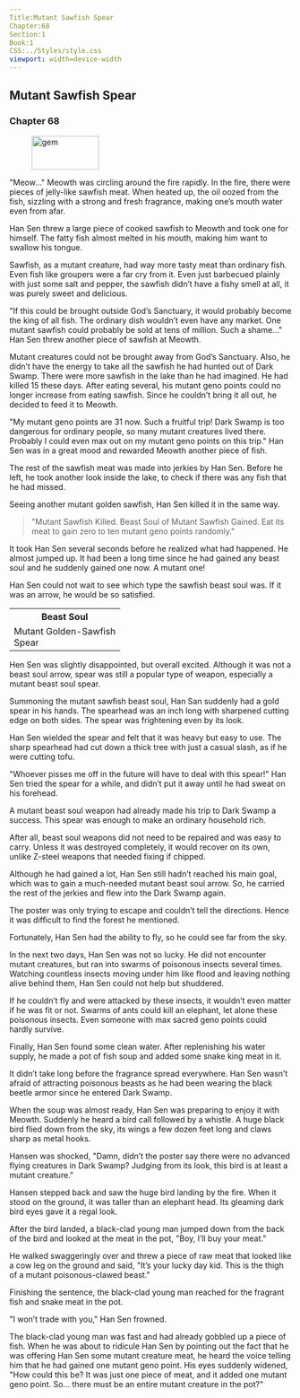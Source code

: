 ```yaml
---
Title:Mutant Sawfish Spear
Chapter:68
Section:1
Book:1
CSS:../Styles/style.css
viewport: width=device-width
---
```


## Mutant Sawfish Spear
### Chapter 68

<figure>
	<img src="../Images/gem.gif" alt="gem" id="gem" width="120" height="60" />
</figure>



"Meow..." Meowth was circling around the fire rapidly. In the fire, there were pieces of jelly-like sawfish meat. When heated up, the oil oozed from the fish, sizzling with a strong and fresh fragrance, making one’s mouth water even from afar.

Han Sen threw a large piece of cooked sawfish to Meowth and took one for himself. The fatty fish almost melted in his mouth, making him want to swallow his tongue.

Sawfish, as a mutant creature, had way more tasty meat than ordinary fish. Even fish like groupers were a far cry from it. Even just barbecued plainly with just some salt and pepper, the sawfish didn’t have a fishy smell at all, it was purely sweet and delicious.

"If this could be brought outside God’s Sanctuary, it would probably become the king of all fish. The ordinary dish wouldn’t even have any market. One mutant sawfish could probably be sold at tens of million. Such a shame..." Han Sen threw another piece of sawfish at Meowth.

Mutant creatures could not be brought away from God’s Sanctuary. Also, he didn’t have the energy to take all the sawfish he had hunted out of Dark Swamp. There were more sawfish in the lake than he had imagined. He had killed 15 these days. After eating several, his mutant geno points could no longer increase from eating sawfish. Since he couldn’t bring it all out, he decided to feed it to Meowth.

"My mutant geno points are 31 now. Such a fruitful trip! Dark Swamp is too dangerous for ordinary people, so many mutant creatures lived there. Probably I could even max out on my mutant geno points on this trip." Han Sen was in a great mood and rewarded Meowth another piece of fish.

The rest of the sawfish meat was made into jerkies by Han Sen. Before he left, he took another look inside the lake, to check if there was any fish that he had missed.

Seeing another mutant golden sawfish, Han Sen killed it in the same way.

> "Mutant Sawfish Killed. Beast Soul of Mutant Sawfish Gained. Eat its meat to gain zero to ten mutant geno points randomly."

It took Han Sen several seconds before he realized what had happened. He almost jumped up. It had been a long time since he had gained any beast soul and he suddenly gained one now. A mutant one!

Han Sen could not wait to see which type the sawfish beast soul was. If it was an arrow, he would be so satisfied.

<div class="tables">
	<table class="beast">
		<tr>
			<th>Beast Soul</th>
		</tr><tr>
			<td> Mutant Golden-Sawfish<br>
				<span class="type">Spear</span>
			</td>
		</tr>
	</table>
	<!-- Type of Mutant Golden-Sawfish Beast Soul: Spear. -->
</div>

Hen Sen was slightly disappointed, but overall excited. Although it was not a beast soul arrow, spear was still a popular type of weapon, especially a mutant beast soul spear.

Summoning the mutant sawfish beast soul, Han San suddenly had a gold spear in his hands. The spearhead was an inch long with sharpened cutting edge on both sides. The spear was frightening even by its look.

Han Sen wielded the spear and felt that it was heavy but easy to use. The sharp spearhead had cut down a thick tree with just a casual slash, as if he were cutting tofu.

"Whoever pisses me off in the future will have to deal with this spear!" Han Sen tried the spear for a while, and didn’t put it away until he had sweat on his forehead.

A mutant beast soul weapon had already made his trip to Dark Swamp a success. This spear was enough to make an ordinary household rich.

After all, beast soul weapons did not need to be repaired and was easy to carry. Unless it was destroyed completely, it would recover on its own, unlike Z-steel weapons that needed fixing if chipped.

Although he had gained a lot, Han Sen still hadn’t reached his main goal, which was to gain a much-needed mutant beast soul arrow. So, he carried the rest of the jerkies and flew into the Dark Swamp again.

The poster was only trying to escape and couldn’t tell the directions. Hence it was difficult to find the forest he mentioned.

Fortunately, Han Sen had the ability to fly, so he could see far from the sky.

In the next two days, Han Sen was not so lucky. He did not encounter mutant creatures, but ran into swarms of poisonous insects several times. Watching countless insects moving under him like flood and leaving nothing alive behind them, Han Sen could not help but shuddered.

If he couldn’t fly and were attacked by these insects, it wouldn’t even matter if he was fit or not. Swarms of ants could kill an elephant, let alone these poisonous insects. Even someone with max sacred geno points could hardly survive.

Finally, Han Sen found some clean water. After replenishing his water supply, he made a pot of fish soup and added some snake king meat in it.

It didn’t take long before the fragrance spread everywhere. Han Sen wasn’t afraid of attracting poisonous beasts as he had been wearing the black beetle armor since he entered Dark Swamp.

When the soup was almost ready, Han Sen was preparing to enjoy it with Meowth. Suddenly he heard a bird call followed by a whistle. A huge black bird flied down from the sky, its wings a few dozen feet long and claws sharp as metal hooks.

Hansen was shocked, "Damn, didn’t the poster say there were no advanced flying creatures in Dark Swamp? Judging from its look, this bird is at least a mutant creature."

Hansen stepped back and saw the huge bird landing by the fire. When it stood on the ground, it was taller than an elephant head. Its gleaming dark bird eyes gave it a regal look.

After the bird landed, a black-clad young man jumped down from the back of the bird and looked at the meat in the pot, "Boy, I’ll buy your meat."

He walked swaggeringly over and threw a piece of raw meat that looked like a cow leg on the ground and said, "It’s your lucky day kid. This is the thigh of a mutant poisonous-clawed beast."

Finishing the sentence, the black-clad young man reached for the fragrant fish and snake meat in the pot.

"I won’t trade with you," Han Sen frowned.

The black-clad young man was fast and had already gobbled up a piece of fish. When he was about to ridicule Han Sen by pointing out the fact that he was offering Han Sen some mutant creature meat, he heard the voice telling him that he had gained one mutant geno point. His eyes suddenly widened, "How could this be? It was just one piece of meat, and it added one mutant geno point. So… there must be an entire mutant creature in the pot?"